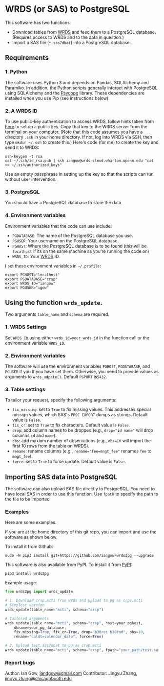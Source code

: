 # WRDS (or SAS) to PostgreSQL
This software has two functions:
- Download tables from [WRDS](https://wrds-web.wharton.upenn.edu/wrds/) and feed them to a PostgreSQL database. (Requires access to WRDS and to the data in question.)
- Import a SAS file (`*.sas7dbat`) into a PostgreSQL database.

## Requirements

### 1. Python
The software uses Python 3 and depends on Pandas, SQLAlchemy and Paramiko. In addition, the Python scripts generally interact with PostgreSQL using SQLAlchemy and the [Psycopg](http://initd.org/psycopg/) library. 
These dependencies are installed when you use Pip (see instructions below).

### 2. A WRDS ID
To use public-key authentication to access WRDS, follow hints taken from [here](https://debian-administration.org/article/152/Password-less_logins_with_OpenSSH) to set up a public key.
Copy that key to the WRDS server from the terminal on your computer. 
(Note that this code assumes you have a directory `.ssh` in your home directory. If not, log into WRDS via SSH, then type `mkdir ~/.ssh` to create this.) 
Here's code (for me) to create the key and send it to WRDS:
```
ssh-keygen -t rsa
cat ~/.ssh/id_rsa.pub | ssh iangow@wrds-cloud.wharton.upenn.edu "cat >> ~/.ssh/authorized_keys"
```
Use an empty passphrase in setting up the key so that the scripts can run without user intervention.

### 3. PostgreSQL
You should have a PostgreSQL database to store the data.

### 4. Environment variables

Environment variables that the code can use include:

- `PGDATABASE`: The name of the PostgreSQL database you use.
- `PGUSER`: Your username on the PostgreSQL database.
- `PGHOST`: Where the PostgreSQL database is to be found (this will be `localhost` if its on the same machine as you're running the code on)
- `WRDS_ID`: Your [WRDS](https://wrds-web.wharton.upenn.edu/wrds/) ID.

I set these environment variables in `~/.profile`:

```
export PGHOST="localhost"
export PGDATABASE="crsp"
export WRDS_ID="iangow"
export PGUSER="igow"
```

## Using the function `wrds_update`.

Two arguments `table_name` and `schema` are required.

### 1. WRDS Settings
Set `WRDS_ID`  using either `wrds_id=your_wrds_id` in the function call or the environment variable `WRDS_ID`.

### 2. Environment variables
The software will use the environment variables `PGHOST`, `PGDATABASE`, and `PGUSER` if you If you have set them. Otherwise, you need to provide values as arguments to `wrds_udpate()`. Default `PGPORT` is`5432`.

### 3. Table settings
To tailor your request, specify the following arguments:

- `fix_missing`: set to `True` to fix missing values. This addresses special missign values, which SAS's `PROC EXPORT` dumps as strings. Default value is `False`. 
- `fix_cr`: set to `True` to fix characters. Default value is `False`.
- `drop`: add column names to be dropped (e.g., `drop="id name"` will drop columns `id` and `name`).
- `obs`: add maxium number of observations (e.g., `obs=10` will import the first 10 rows from the table on WRDS).
- `rename`: rename columns (e.g., `rename="fee=mngt_fee"` renames `fee` to `mngt_fee`).
- `force`: set to `True` to force update. Default value is `False`.

## Importing SAS data into PostgreSQL
The software can also upload SAS file directly to PostgreSQL. 
You need to have local SAS in order to use this function.
Use `fpath` to specify the path to the file to be imported

### Examples
Here are some examples.

If you are at the home directory of this git repo, you can import and use the software as shown below.

To install it from Github:

```
sudo -H pip3 install git+https://github.com/iangow/wrds2pg --upgrade
```

This software is also available from PyPI. To install it from [PyPI](https://pypi.org/project/wrds2pg/):
```
pip3 install wrds2pg
```
Example usage:
```py
from wrds2pg import wrds_update

# 1. Download crsp.mcti from wrds and upload to pg as crps.mcti
# Simplest version
wrds_update(table_name="mcti", schema="crsp")

# Tailored arguments 
wrds_update(table_name="mcti", schema="crsp", host=your_pghost, 
	dbname=your_pg_database, 
	fix_missing=True, fix_cr=True, drop="b30ret b30ind", obs=10, 
	rename="caldt=calendar_date", force=True)

# 2. Upload test.sas7dbat to pg as crsp.mcti
wrds_update(table_name="mcti", schema="crsp", fpath="your_path/test.sas7dbat")
```

### Report bugs
Author: Ian Gow, <iandgow@gmail.com>
Contributor: Jingyu Zhang, <jingyu.zhang@chicagobooth.edu>
